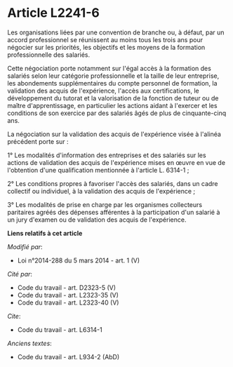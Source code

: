 # Article L2241-6

Les organisations liées par une convention de branche ou, à défaut, par un accord professionnel se réunissent au moins tous
les trois ans pour négocier sur les priorités, les objectifs et les moyens de la formation professionnelle des salariés. 

Cette négociation porte notamment sur l'égal accès à la formation des salariés selon leur catégorie professionnelle et la
taille de leur entreprise, les abondements supplémentaires du compte personnel de formation, la validation des acquis de
l'expérience, l'accès aux certifications, le développement du tutorat et la valorisation de la fonction de tuteur ou de
maître d'apprentissage, en particulier les actions aidant à l'exercer et les conditions de son exercice par des salariés âgés
de plus de cinquante-cinq ans.

La négociation sur la validation des acquis de l'expérience visée à l'alinéa précédent porte sur : 

1° Les modalités d'information des entreprises et des salariés sur les actions de validation des acquis de l'expérience mises
en œuvre en vue de l'obtention d'une qualification mentionnée à l'article L. 6314-1 ; 

2° Les conditions propres à favoriser l'accès des salariés, dans un cadre collectif ou individuel, à la validation des acquis
de l'expérience ; 

3° Les modalités de prise en charge par les organismes collecteurs paritaires agréés des dépenses afférentes à la
participation d'un salarié à un jury d'examen ou de validation des acquis de l'expérience.

**Liens relatifs à cet article**

_Modifié par_:

  - Loi n°2014-288 du 5 mars 2014 - art. 1 (V)

_Cité par_:

  - Code du travail - art. D2323-5 (V)
  - Code du travail - art. L2323-35 (V)
  - Code du travail - art. L2323-40 (V)

_Cite_:

  - Code du travail - art. L6314-1

_Anciens textes_:

  - Code du travail - art. L934-2 (AbD)
